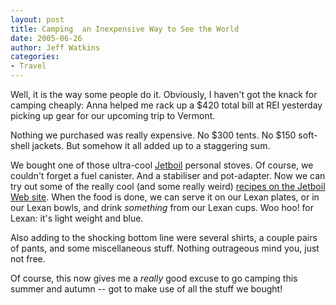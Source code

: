 ```yaml
---
layout: post
title: Camping  an Inexpensive Way to See the World
date: 2005-06-26
author: Jeff Watkins
categories:
- Travel
---
```


Well, it is the way some people do it. Obviously, I haven't got the knack for camping cheaply: Anna helped me rack up a $420 total bill at REI yesterday picking up gear for our upcoming trip to Vermont.

Nothing we purchased was really expensive. No $300 tents. No $150 soft-shell jackets. But somehow it all added up to a staggering sum.

We bought one of those ultra-cool [Jetboil][jetboil] personal stoves. Of course, we couldn't forget a fuel canister. And a stabiliser and pot-adapter. Now we can try out some of the really cool (and some really weird) [recipes on the Jetboil Web site][jetboil-recipes]. When the food is done, we can serve it on our Lexan plates, or in our Lexan bowls, and drink *something* from our Lexan cups. Woo hoo! for Lexan: it's light weight and blue.

Also adding to the shocking bottom line were several shirts, a couple pairs of pants, and some miscellaneous stuff. Nothing outrageous mind you, just not free.

Of course, this now gives me a *really* good excuse to go camping this summer and autumn -- got to make use of all the stuff we bought!


[jetboil]: http://www.jetboil.com/ "So cool..."
[jetboil-recipes]: http://www.jetboil.com/Out_There/Recipes "Jetboil Recipes"